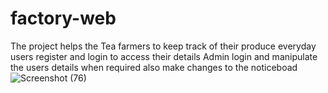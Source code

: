 # factory-web
The project helps the Tea farmers to keep track of their produce everyday
users register and login to  access their details
Admin login and manipulate the users details when required also make changes to the noticeboad
![Screenshot (76)](https://user-images.githubusercontent.com/76160198/148677793-afe9679b-09a7-47f1-846c-473c85a7a437.png)
